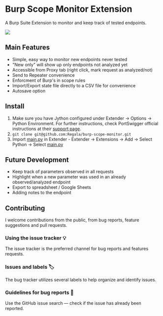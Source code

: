 # Burp Scope Monitor Extension
A Burp Suite Extension to monitor and keep track of tested endpoints.

![](http://g.recordit.co/MwAyLS1VkZ.gif)

## Main Features

- Simple, easy way to monitor new endpoints never tested
 - "New only" will show up only endpoints not analyzed yet
- Accessible from Proxy tab (right click, mark request as analyzed/not)
- Send to Repeater convenience
- Enforcment of Burp's in scope rules 
- Import/Export state file directly to a CSV file for convenience
- Autosave option

## Install 

1. Make sure you have Jython configured under Extender -> Options -> Python Environment. For further instructions, check PortSwigger official instructions at their [support page](https://support.portswigger.net/customer/portal/articles/1965930-how-to-install-an-extension-in-burp-suite).
2. `git clone git@github.com:Regala/burp-scope-monitor.git`
3. Import [main.py](main.py) in Extender - Extender -> Extensions -> Add -> Select Python -> Select [main.py](main.py)

## Future Development

- Keep track of parameters observed in all requests
- Highlight when a new parameter was used in an already observed/analyzed endpoint
- Export to spreadsheet / Google Sheets
- Adding notes to the endpoint

## Contributing

I welcome contributions from the public, from bug reports, feature suggestions and pull requests.

### Using the issue tracker 💡

The issue tracker is the preferred channel for bug reports and features requests.

### Issues and labels 🏷

The bug tracker utilizes several labels to help organize and identify issues.

### Guidelines for bug reports 🐛

Use the GitHub issue search — check if the issue has already been reported.
